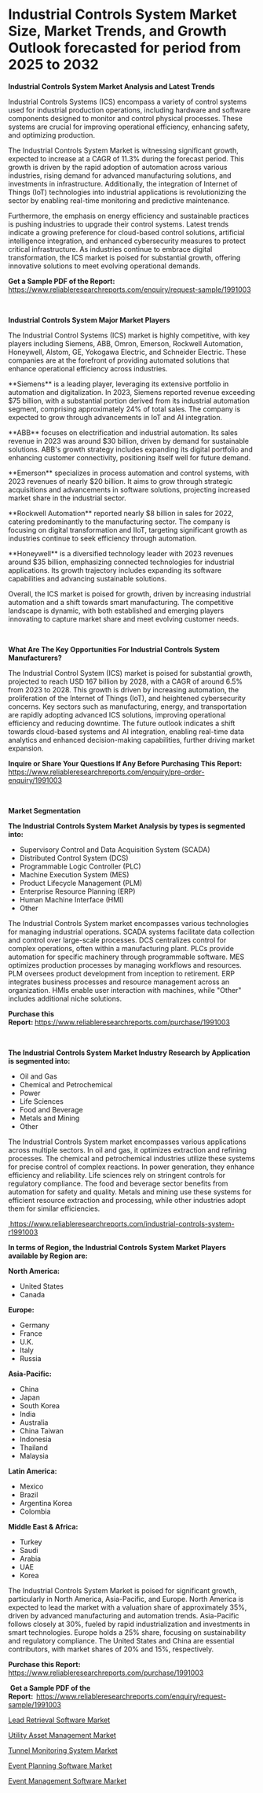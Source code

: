 <p><h1>Industrial Controls System Market Size, Market Trends, and Growth Outlook forecasted for period from 2025 to 2032</h1></p><p><strong>Industrial Controls System Market Analysis and Latest Trends</strong></p>
<p><p>Industrial Controls Systems (ICS) encompass a variety of control systems used for industrial production operations, including hardware and software components designed to monitor and control physical processes. These systems are crucial for improving operational efficiency, enhancing safety, and optimizing production.</p><p>The Industrial Controls System Market is witnessing significant growth, expected to increase at a CAGR of 11.3% during the forecast period. This growth is driven by the rapid adoption of automation across various industries, rising demand for advanced manufacturing solutions, and investments in infrastructure. Additionally, the integration of Internet of Things (IoT) technologies into industrial applications is revolutionizing the sector by enabling real-time monitoring and predictive maintenance.</p><p>Furthermore, the emphasis on energy efficiency and sustainable practices is pushing industries to upgrade their control systems. Latest trends indicate a growing preference for cloud-based control solutions, artificial intelligence integration, and enhanced cybersecurity measures to protect critical infrastructure. As industries continue to embrace digital transformation, the ICS market is poised for substantial growth, offering innovative solutions to meet evolving operational demands.</p></p>
<p><strong>Get a Sample PDF of the Report:&nbsp;</strong> <a href="https://www.reliableresearchreports.com/enquiry/request-sample/1991003?utm_campaign=113&utm_medium=2&utm_source=Github&utm_content=ia&utm_term=09032025&utm_id=industrial-controls-system">https://www.reliableresearchreports.com/enquiry/request-sample/1991003</a></p>
<p>&nbsp;</p>
<p><strong>Industrial Controls System Major Market Players</strong></p>
<p><p>The Industrial Control Systems (ICS) market is highly competitive, with key players including Siemens, ABB, Omron, Emerson, Rockwell Automation, Honeywell, Alstom, GE, Yokogawa Electric, and Schneider Electric. These companies are at the forefront of providing automated solutions that enhance operational efficiency across industries.</p><p>**Siemens** is a leading player, leveraging its extensive portfolio in automation and digitalization. In 2023, Siemens reported revenue exceeding $75 billion, with a substantial portion derived from its industrial automation segment, comprising approximately 24% of total sales. The company is expected to grow through advancements in IoT and AI integration.</p><p>**ABB** focuses on electrification and industrial automation. Its sales revenue in 2023 was around $30 billion, driven by demand for sustainable solutions. ABB's growth strategy includes expanding its digital portfolio and enhancing customer connectivity, positioning itself well for future demand.</p><p>**Emerson** specializes in process automation and control systems, with 2023 revenues of nearly $20 billion. It aims to grow through strategic acquisitions and advancements in software solutions, projecting increased market share in the industrial sector.</p><p>**Rockwell Automation** reported nearly $8 billion in sales for 2022, catering predominantly to the manufacturing sector. The company is focusing on digital transformation and IIoT, targeting significant growth as industries continue to seek efficiency through automation.</p><p>**Honeywell** is a diversified technology leader with 2023 revenues around $35 billion, emphasizing connected technologies for industrial applications. Its growth trajectory includes expanding its software capabilities and advancing sustainable solutions.</p><p>Overall, the ICS market is poised for growth, driven by increasing industrial automation and a shift towards smart manufacturing. The competitive landscape is dynamic, with both established and emerging players innovating to capture market share and meet evolving customer needs.</p></p>
<p>&nbsp;</p>
<p><strong>What Are The Key Opportunities For Industrial Controls System Manufacturers?</strong></p>
<p><p>The Industrial Control System (ICS) market is poised for substantial growth, projected to reach USD 167 billion by 2028, with a CAGR of around 6.5% from 2023 to 2028. This growth is driven by increasing automation, the proliferation of the Internet of Things (IoT), and heightened cybersecurity concerns. Key sectors such as manufacturing, energy, and transportation are rapidly adopting advanced ICS solutions, improving operational efficiency and reducing downtime. The future outlook indicates a shift towards cloud-based systems and AI integration, enabling real-time data analytics and enhanced decision-making capabilities, further driving market expansion.</p></p>
<p><strong>Inquire or Share Your Questions If Any Before Purchasing This Report:</strong> <a href="https://www.reliableresearchreports.com/enquiry/pre-order-enquiry/1991003?utm_campaign=113&utm_medium=2&utm_source=Github&utm_content=ia&utm_term=09032025&utm_id=industrial-controls-system">https://www.reliableresearchreports.com/enquiry/pre-order-enquiry/1991003</a></p>
<p>&nbsp;</p>
<p><strong>Market Segmentation</strong></p>
<p><strong>The Industrial Controls System Market Analysis by types is segmented into:</strong></p>
<p><ul><li>Supervisory Control and Data Acquisition System (SCADA)</li><li>Distributed Control System (DCS)</li><li>Programmable Logic Controller (PLC)</li><li>Machine Execution System (MES)</li><li>Product Lifecycle Management (PLM)</li><li>Enterprise Resource Planning (ERP)</li><li>Human Machine Interface (HMI)</li><li>Other</li></ul></p>
<p><p>The Industrial Controls System market encompasses various technologies for managing industrial operations. SCADA systems facilitate data collection and control over large-scale processes. DCS centralizes control for complex operations, often within a manufacturing plant. PLCs provide automation for specific machinery through programmable software. MES optimizes production processes by managing workflows and resources. PLM oversees product development from inception to retirement. ERP integrates business processes and resource management across an organization. HMIs enable user interaction with machines, while "Other" includes additional niche solutions.</p></p>
<p><strong>Purchase this Report:&nbsp;</strong><a href="https://www.reliableresearchreports.com/purchase/1991003?utm_campaign=113&utm_medium=2&utm_source=Github&utm_content=ia&utm_term=09032025&utm_id=industrial-controls-system">https://www.reliableresearchreports.com/purchase/1991003</a></p>
<p>&nbsp;</p>
<p><strong>The Industrial Controls System Market Industry Research by Application is segmented into:</strong></p>
<p><ul><li>Oil and Gas</li><li>Chemical and Petrochemical</li><li>Power</li><li>Life Sciences</li><li>Food and Beverage</li><li>Metals and Mining</li><li>Other</li></ul></p>
<p><p>The Industrial Controls System market encompasses various applications across multiple sectors. In oil and gas, it optimizes extraction and refining processes. The chemical and petrochemical industries utilize these systems for precise control of complex reactions. In power generation, they enhance efficiency and reliability. Life sciences rely on stringent controls for regulatory compliance. The food and beverage sector benefits from automation for safety and quality. Metals and mining use these systems for efficient resource extraction and processing, while other industries adopt them for similar efficiencies.</p></p>
<p><a href="https://www.reliableresearchreports.com/industrial-controls-system-r1991003?utm_campaign=113&utm_medium=2&utm_source=Github&utm_content=ia&utm_term=09032025&utm_id=industrial-controls-system">&nbsp;https://www.reliableresearchreports.com/industrial-controls-system-r1991003</a></p>
<p><strong>In terms of Region, the Industrial Controls System Market Players available by Region are:</strong></p>
<p>
    <p> <strong> North America: </strong>
        <ul>
            <li>United States</li>
            <li>Canada</li>
        </ul>
        </p> 
    <p> <strong> Europe: </strong>
        <ul>
            <li>Germany</li>
            <li>France</li>
            <li>U.K.</li>
            <li>Italy</li>
            <li>Russia</li>
        </ul>
        </p> 
    <p> <strong> Asia-Pacific: </strong>
        <ul>
            <li>China</li>
            <li>Japan</li>
            <li>South Korea</li>
            <li>India</li>
            <li>Australia</li>
            <li>China Taiwan</li>
            <li>Indonesia</li>
            <li>Thailand</li>
            <li>Malaysia</li>
        </ul>
        </p> 
    <p> <strong> Latin America: </strong>
        <ul>
            <li>Mexico</li>
            <li>Brazil</li>
            <li>Argentina Korea</li>
            <li>Colombia</li>
        </ul>
        </p> 
    <p> <strong> Middle East & Africa: </strong>
        <ul>
            <li>Turkey</li>
            <li>Saudi</li>
            <li>Arabia</li>
            <li>UAE</li>
            <li>Korea</li>
        </ul>
    </p>
    </p>
<p><p>The Industrial Controls System Market is poised for significant growth, particularly in North America, Asia-Pacific, and Europe. North America is expected to lead the market with a valuation share of approximately 35%, driven by advanced manufacturing and automation trends. Asia-Pacific follows closely at 30%, fueled by rapid industrialization and investments in smart technologies. Europe holds a 25% share, focusing on sustainability and regulatory compliance. The United States and China are essential contributors, with market shares of 20% and 15%, respectively.</p></p>
<p><strong>Purchase this Report: </strong><a href="https://www.reliableresearchreports.com/purchase/1991003?utm_campaign=113&utm_medium=2&utm_source=Github&utm_content=ia&utm_term=09032025&utm_id=industrial-controls-system">https://www.reliableresearchreports.com/purchase/1991003</a></p>
<p>&nbsp;<strong>Get a Sample PDF of the Report:&nbsp;&nbsp;</strong><a href="https://www.reliableresearchreports.com/enquiry/request-sample/1991003?utm_campaign=113&utm_medium=2&utm_source=Github&utm_content=ia&utm_term=09032025&utm_id=industrial-controls-system">https://www.reliableresearchreports.com/enquiry/request-sample/1991003</a></p>
<p><strong></strong></p>
<p><p><a href="https://github.com/rreynagjysma65/Market-Research-Report-List-1/blob/main/lead-retrieval-software-market.md?utm_campaign=113&utm_medium=2&utm_source=Github&utm_content=ia&utm_term=09032025&utm_id=industrial-controls-system">Lead Retrieval Software Market</a></p><p><a href="https://github.com/duzcupetriv/Market-Research-Report-List-1/blob/main/utility-asset-management-market.md?utm_campaign=113&utm_medium=2&utm_source=Github&utm_content=ia&utm_term=09032025&utm_id=industrial-controls-system">Utility Asset Management Market</a></p><p><a href="https://github.com/abexjeliti/Market-Research-Report-List-1/blob/main/tunnel-monitoring-system-market.md?utm_campaign=113&utm_medium=2&utm_source=Github&utm_content=ia&utm_term=09032025&utm_id=industrial-controls-system">Tunnel Monitoring System Market</a></p><p><a href="https://github.com/dibesnayee/Market-Research-Report-List-1/blob/main/event-planning-software-market.md?utm_campaign=113&utm_medium=2&utm_source=Github&utm_content=ia&utm_term=09032025&utm_id=industrial-controls-system">Event Planning Software Market</a></p><p><a href="https://github.com/vassihucz/Market-Research-Report-List-1/blob/main/event-management-software-market.md?utm_campaign=113&utm_medium=2&utm_source=Github&utm_content=ia&utm_term=09032025&utm_id=industrial-controls-system">Event Management Software Market</a></p></p>